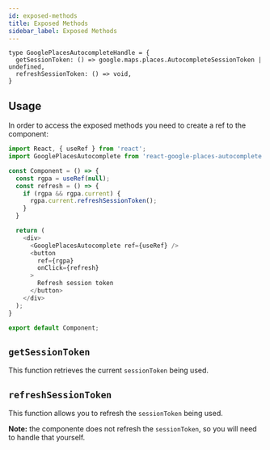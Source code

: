 ```yaml
---
id: exposed-methods
title: Exposed Methods
sidebar_label: Exposed Methods
---
```


```tsx
type GooglePlacesAutocompleteHandle = {
  getSessionToken: () => google.maps.places.AutocompleteSessionToken | undefined,
  refreshSessionToken: () => void,
}
```

## Usage

In order to access the exposed methods you need to create a ref to the component:

```js
import React, { useRef } from 'react';
import GooglePlacesAutocomplete from 'react-google-places-autocomplete';

const Component = () => {
  const rgpa = useRef(null);
  const refresh = () => {
    if (rgpa && rgpa.current) {
      rgpa.current.refreshSessionToken();
    }
  }

  return (
    <div>
      <GooglePlacesAutocomplete ref={useRef} />
      <button
        ref={rgpa}
        onClick={refresh}
      >
        Refresh session token
      </button>
    </div>
  );
}

export default Component;
```

## `getSessionToken`

This function retrieves the current `sessionToken` being used.


## `refreshSessionToken`

This function allows you to refresh the `sessionToken` being used.


**Note:** the componente does not refresh the `sessionToken`, so you will need to handle that yourself.

